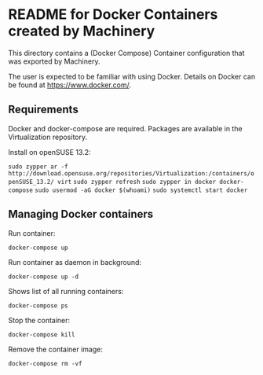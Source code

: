 # README for Docker Containers created by Machinery

This directory contains a (Docker Compose) Container configuration that was exported by
Machinery.

The user is expected to be familiar with using Docker.
Details on Docker can be found at https://www.docker.com/.

## Requirements

Docker and docker-compose are required. Packages are available in the Virtualization repository.

Install on openSUSE 13.2:

`sudo zypper ar -f http://download.opensuse.org/repositories/Virtualization:/containers/openSUSE_13.2/ virt`
`sudo zypper refresh`
`sudo zypper in docker docker-compose`
`sudo usermod -aG docker $(whoami)`
`sudo systemctl start docker`

## Managing Docker containers

Run container:

`docker-compose up`

Run container as daemon in background:

`docker-compose up -d`

Shows list of all running containers:

`docker-compose ps`

Stop the container:

`docker-compose kill`

Remove the container image:

`docker-compose rm -vf`

